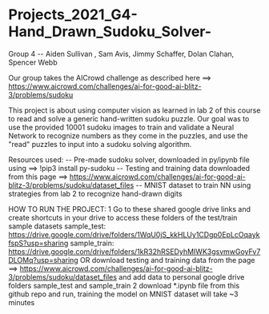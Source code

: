 # Projects_2021_G4-Hand_Drawn_Sudoku_Solver-
Group 4 -- Aiden Sullivan , Sam Avis, Jimmy Schaffer, Dolan Clahan, Spencer Webb

Our group takes the AICrowd challenge as described here ==> https://www.aicrowd.com/challenges/ai-for-good-ai-blitz-3/problems/sudoku

This project is about using computer vision as learned in lab 2 of this course to read and solve a generic hand-written sudoku puzzle.
Our goal was to use the provided 10001 sudoku images to train and validate a Neural Network to recognize numbers as they come in the puzzles, and use the "read" puzzles to input into a sudoku solving algorithm.

Resources used:
      -- Pre-made sudoku solver, downloaded in py/ipynb file using ==> !pip3 install py-sudoku
      -- Testing and training data downloaded from this page ==> https://www.aicrowd.com/challenges/ai-for-good-ai-blitz-3/problems/sudoku/dataset_files
      -- MNIST dataset to train NN using strategies from lab 2 to recognize hand-drawn digits
     
HOW TO RUN THE PROJECT:
    1   Go to these shared google drive links and create shortcuts in your drive to access these folders of the test/train sample datasets
             sample_test: https://drive.google.com/drive/folders/1WqU0jS_kkHLUy1CDgp0EpLcOqaykfspS?usp=sharing
            sample_train: https://drive.google.com/drive/folders/1kR32hRSEDyhMIWK3gsvmwGoyFv7DLOMq?usp=sharing
        OR
        download testing and training data from the page ==> https://www.aicrowd.com/challenges/ai-for-good-ai-blitz-3/problems/sudoku/dataset_files
        and add data to personal google drive folders sample_test and sample_train
    2   download \*.ipynb file from this github repo and run, training the model on MNIST dataset will take ~3 minutes
